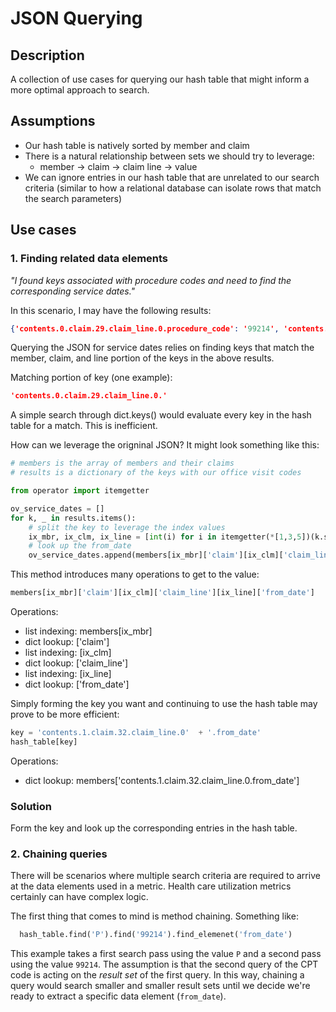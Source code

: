 # JSON Querying

## Description

A collection of use cases for querying our hash table that might inform a more optimal approach to search.

## Assumptions

- Our hash table is natively sorted by member and claim
- There is a natural relationship between sets we should try to leverage:
  - member -> claim -> claim line -> value 
- We can ignore entries in our hash table that are unrelated to our search criteria (similar to how a relational database can isolate rows that match the search parameters)

## Use cases

### __1. Finding related data elements__

_"I found keys associated with procedure codes and need to find the corresponding service dates."_

In this scenario, I may have the following results:

```json
{'contents.0.claim.29.claim_line.0.procedure_code': '99214', 'contents.0.claim.32.claim_line.0.procedure_code': '99214', 'contents.0.claim.46.claim_line.0.procedure_code': '99214', 'contents.0.claim.88.claim_line.0.procedure_code': '99214', 'contents.1.claim.9.claim_line.0.procedure_code': '99214', 'contents.1.claim.16.claim_line.0.procedure_code': '99214', 'contents.1.claim.17.claim_line.0.procedure_code': '99214', 'contents.1.claim.20.claim_line.0.procedure_code': '99214', 'contents.1.claim.32.claim_line.0.procedure_code': '99214', 'contents.1.claim.36.claim_line.0.procedure_code': '99214', 'contents.1.claim.47.claim_line.0.procedure_code': '99214', 'contents.2.claim.4.claim_line.0.procedure_code': '99214', 'contents.4.claim.8.claim_line.0.procedure_code': '99214', 'contents.5.claim.9.claim_line.0.procedure_code': '99214', 'contents.5.claim.12.claim_line.0.procedure_code': '99214', 'contents.6.claim.4.claim_line.0.procedure_code': '99214', 'contents.8.claim.1.claim_line.0.procedure_code': '99214'}
```

Querying the JSON for service dates relies on finding keys that match the member, claim, and line portion of the keys in the above results.

Matching portion of key (one example):

```json
'contents.0.claim.29.claim_line.0.'
```

A simple search through dict.keys() would evaluate every key in the hash table for a match. This is inefficient.

How can we leverage the origninal JSON? It might look something like this:

```python
# members is the array of members and their claims
# results is a dictionary of the keys with our office visit codes

from operator import itemgetter

ov_service_dates = []
for k, _ in results.items():
    # split the key to leverage the index values
    ix_mbr, ix_clm, ix_line = [int(i) for i in itemgetter(*[1,3,5])(k.split('.'))]
    # look up the from_date
    ov_service_dates.append(members[ix_mbr]['claim'][ix_clm]['claim_line'][ix_line]['from_date'])
```

This method introduces many operations to get to the value:

```python
members[ix_mbr]['claim'][ix_clm]['claim_line'][ix_line]['from_date']
```

Operations:

- list indexing: members[ix_mbr]
- dict lookup: ['claim']
- list indexing: [ix_clm]
- dict lookup:  ['claim_line']
- list indexing:  [ix_line]
- dict lookup: ['from_date']

Simply forming the key you want and continuing to use the hash table may prove to be more efficient:

```python
key = 'contents.1.claim.32.claim_line.0'  + '.from_date'
hash_table[key]
```

Operations:

- dict lookup: members['contents.1.claim.32.claim_line.0.from_date']

### __Solution__

Form the key and look up the corresponding entries in the hash table.

### __2. Chaining queries__

There will be scenarios where multiple search criteria are required to arrive at the data elements used in a metric. Health care utilization metrics certainly can have complex logic.

The first thing that comes to mind is method chaining. Something like:

```python
  hash_table.find('P').find('99214').find_elemenet('from_date')
```

This example takes a first search pass using the value `P` and a second pass using the value `99214`. The assumption is that the second query of the CPT code is acting on the _result set_ of the first query. In this way, chaining a query would search smaller and smaller result sets until we decide we're ready to extract a specific data element (`from_date`).
